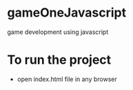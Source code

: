 # gameOneJavascript
game development using javascript

# To run the project

- open index.html file in any browser
